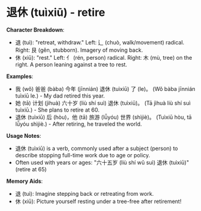 # **退休 (tuìxiū) - retire**

**Character Breakdown**:  
- 退 (tuì): "retreat, withdraw." Left: 辶 (chuò, walk/movement) radical. Right: 艮 (gěn, stubborn). Imagery of moving back.  
- 休 (xiū): "rest." Left: 亻 (rén, person) radical. Right: 木 (mù, tree) on the right. A person leaning against a tree to rest.

**Examples**:  
- 我 (wǒ) 爸爸 (bàba) 今年 (jīnnián) 退休 (tuìxiū) 了 (le)。 (Wǒ bàba jīnnián tuìxiū le.) - My dad retired this year.  
- 她 (tā) 计划 (jìhuà) 六十岁 (liù shí suì) 退休 (tuìxiū)。 (Tā jìhuà liù shí suì tuìxiū.) - She plans to retire at 60.  
- 退休 (tuìxiū) 后 (hòu)，他 (tā) 旅游 (lǚyóu) 世界 (shìjiè)。 (Tuìxiū hòu, tā lǚyóu shìjiè.) - After retiring, he traveled the world.

**Usage Notes**:  
- 退休 (tuìxiū) is a verb, commonly used after a subject (person) to describe stopping full-time work due to age or policy.  
- Often used with years or ages: "六十五岁 (liù shí wǔ suì) 退休 (tuìxiū)" (retire at 65)

**Memory Aids**:  
- 退 (tuì): Imagine stepping back or retreating from work.  
- 休 (xiū): Picture yourself resting under a tree-free after retirement!